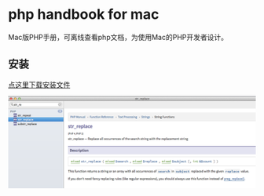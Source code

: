 # php handbook for mac

Mac版PHP手册，可离线查看php文档，为使用Mac的PHP开发者设计。

## 安装

[点这里下载安装文件](/release/PHPHandBook.dmg?raw=true)

![Screen](/help/screen.png?raw=true)